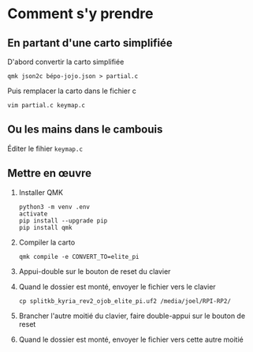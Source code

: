 # Comment s'y prendre

## En partant d'une carto simplifiée

D'abord convertir la carto simplifiée

    qmk json2c bépo-jojo.json > partial.c

Puis remplacer la carto dans le fichier c

    vim partial.c keymap.c

## Ou les mains dans le cambouis

Éditer le fihier `keymap.c`

## Mettre en œuvre

1. Installer QMK

       python3 -m venv .env
       activate
       pip install --upgrade pip
       pip install qmk

2. Compiler la carto

       qmk compile -e CONVERT_TO=elite_pi

3. Appui-double sur le bouton de reset du clavier
4. Quand le dossier est monté, envoyer le fichier vers le clavier

       cp splitkb_kyria_rev2_ojob_elite_pi.uf2 /media/joel/RPI-RP2/

5. Brancher l'autre moitié du clavier, faire double-appui sur le bouton de reset
6. Quand le dossier est monté, envoyer le fichier vers cette autre moitié
